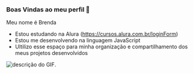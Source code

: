 ### Boas Vindas ao meu perfil 💙
Meu nome é Brenda 
- Estou estudando na Alura (https://cursos.alura.com.br/loginForm)
- Estou me desenvolvendo na linguagem JavaScript
- Ultilizo esse espaço para minha organização e compartilhamento dos meus projetos desenvolvidos

![descrição do GIF](https://mir-s3-cdn-cf.behance.net/project_modules/hd/5eeea355389655.59822ff824b72.gif).
